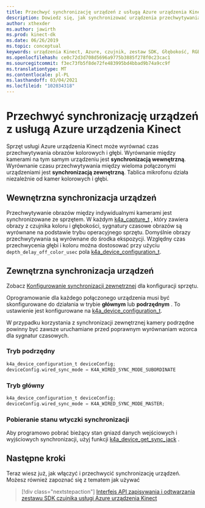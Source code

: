 ```yaml
---
title: Przechwyć synchronizację urządzeń z usługą Azure urządzenia Kinect
description: Dowiedz się, jak synchronizować urządzenia przechwytywania urządzenia Kinect platformy Azure przy użyciu zestawu SDK czujnika urządzenia Kinect platformy Azure.
author: xthexder
ms.author: jawirth
ms.prod: kinect-dk
ms.date: 06/26/2019
ms.topic: conceptual
keywords: urządzenia Kinect, Azure, czujnik, zestaw SDK, Głębokość, RGB, wewnętrzny, zewnętrzny, synchronizacja, łańcuch łańcucha, przesunięcie fazy
ms.openlocfilehash: ce0c72d3d708d5696a9775b3885f278f0c23cac1
ms.sourcegitcommit: f3ec73fb5f8de72fe483995bd4bbad9b74a9cc9f
ms.translationtype: MT
ms.contentlocale: pl-PL
ms.lasthandoff: 03/04/2021
ms.locfileid: "102034318"
---
```

# <a name="capture-azure-kinect-device-synchronization"></a>Przechwyć synchronizację urządzeń z usługą Azure urządzenia Kinect

Sprzęt usługi Azure urządzenia Kinect może wyrównać czas przechwytywania obrazów kolorowych i głębi. Wyrównanie między kamerami na tym samym urządzeniu jest **synchronizacją wewnętrzną**. Wyrównanie czasu przechwytywania między wieloma połączonymi urządzeniami jest **synchronizacją zewnętrzną**. Tablica mikrofonu działa niezależnie od kamer kolorowych i głębi.

## <a name="device-internal-synchronization"></a>Wewnętrzna synchronizacja urządzeń

Przechwytywanie obrazów między indywidualnymi kamerami jest synchronizowane ze sprzętem. W każdym [k4a_capture_t](https://microsoft.github.io/Azure-Kinect-Sensor-SDK/master/structk4a__capture__t.html) , który zawiera obrazy z czujnika koloru i głębokości, sygnatury czasowe obrazów są wyrównane na podstawie trybu operacyjnego sprzętu. Domyślnie obrazy przechwytywania są wyrównane do środka ekspozycji. Względny czas przechwycenia głębi i koloru można dostosować przy użyciu `depth_delay_off_color_usec` pola [k4a_device_configuration_t](https://microsoft.github.io/Azure-Kinect-Sensor-SDK/master/structk4a__device__configuration__t.html).

## <a name="device-external-synchronization"></a>Zewnętrzna synchronizacja urządzeń

Zobacz [Konfigurowanie synchronizacji zewnętrznej](https://support.microsoft.com/help/4494429/sync-multiple-azure-kinect-dk-devices) dla konfiguracji sprzętu.

Oprogramowanie dla każdego połączonego urządzenia musi być skonfigurowane do działania w trybie **głównym** lub **podrzędnym** . To ustawienie jest konfigurowane na [k4a_device_configuration_t](https://microsoft.github.io/Azure-Kinect-Sensor-SDK/master/structk4a__device__configuration__t.html).

W przypadku korzystania z synchronizacji zewnętrznej kamery podrzędne powinny być zawsze uruchamiane przed poprawnym wyrównaniam wzorca dla sygnatur czasowych.

### <a name="subordinate-mode"></a>Tryb podrzędny

```C
k4a_device_configuration_t deviceConfig;
deviceConfig.wired_sync_mode = K4A_WIRED_SYNC_MODE_SUBORDINATE
```

### <a name="master-mode"></a>Tryb główny

```C
k4a_device_configuration_t deviceConfig;
deviceConfig.wired_sync_mode = K4A_WIRED_SYNC_MODE_MASTER;
```

### <a name="retrieving-synchronization-jack-state"></a>Pobieranie stanu wtyczki synchronizacji

Aby programowo pobrać bieżący stan gniazd danych wejściowych i wyjściowych synchronizacji, użyj funkcji [k4a_device_get_sync_jack](https://microsoft.github.io/Azure-Kinect-Sensor-SDK/master/group___functions_ga0209ac87bfd055163677321b0304e962.html#ga0209ac87bfd055163677321b0304e962) .

## <a name="next-steps"></a>Następne kroki

Teraz wiesz już, jak włączyć i przechwycić synchronizację urządzeń. Możesz również zapoznać się z tematem jak używać 

>[!div class="nextstepaction"]
>[Interfejs API zapisywania i odtwarzania zestawu SDK czujnika usługi Azure urządzenia Kinect](record-playback-api.md)
